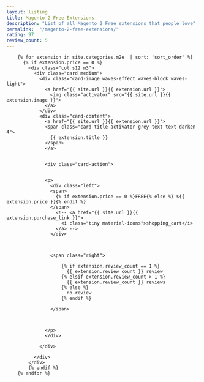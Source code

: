 ```yaml
---
layout: listing
title: Magento 2 Free Extensions
description: "List of all Magento 2 Free extensions that people love"
permalink:  "/magento-2-free-extensions/"
rating: 97
review_count: 5
---
```



<div class="row" id="magento-two">

        {% for extension in site.categories.m2e  | sort: 'sort_order' %}
          {% if extension.price == 0 %}
	        <div class="col s12 m3">
	          <div class="card medium">
	            <div class="card-image waves-effect waves-block waves-light">
	              <a href="{{ site.url }}{{ extension.url }}">
	                <img class="activator" src="{{ site.url }}{{ extension.image }}">
	              </a>
	            </div>
	            <div class="card-content">
	              <a href="{{ site.url }}{{ extension.url }}">
	              <span class="card-title activator grey-text text-darken-4">
	                {{ extension.title }}
	              </span>
	              </a>
	              

	              <div class="card-action">
	               

	              <p>
	                <div class="left">
	                <span>
	                  {% if extension.price == 0 %}FREE{% else %} ${{ extension.price }}{% endif %}
	                </span>
	                  <!-- <a href="{{ site.url }}{{ extension.purchase_link }}">
	                    <i class="tiny material-icons">shopping_cart</i>
	                  </a> -->
	                </div>



	                <span class="right">

	                    {% if extension.review_count == 1 %}
	                      {{ extension.review_count }} review
	                    {% elsif extension.review_count > 1 %}  
	                      {{ extension.review_count }} reviews
	                    {% else %}
	                      no review
	                    {% endif %}
	                  
	                </span>

	              

	              </p>
	              </div>

	            </div>
	            
	          </div>
	        </div>
        	{% endif %}
        {% endfor %}

</div>
